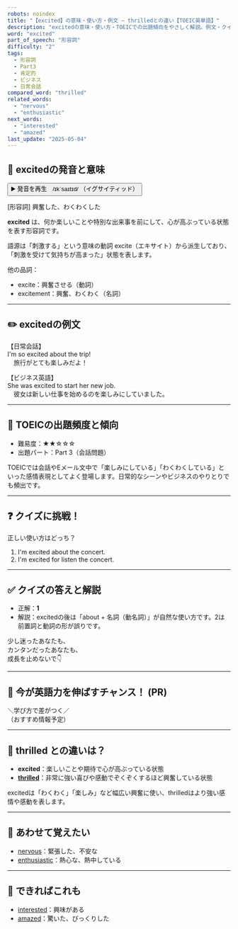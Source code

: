 ```yaml
---
robots: noindex
title: "【excited】の意味・使い方・例文 ― thrilledとの違い【TOEIC英単語】"
description: "excitedの意味・使い方・TOEICでの出題傾向をやさしく解説。例文・クイズ付きでthrilledとの違いもわかりやすく学べます。"
word: "excited"
part_of_speech: "形容詞"
difficulty: "2"
tags:
  - 形容詞
  - Part3
  - 肯定的
  - ビジネス
  - 日常会話
compared_word: "thrilled"
related_words:
  - "nervous"
  - "enthusiastic"
next_words:
  - "interested"
  - "amazed"
last_update: "2025-05-04"
---
```


## 🔰 excitedの発音と意味

<button class="play-audio" onclick="playTTS('excited')">
  <span class="play-audio-main">
    ▶️ 発音を再生　/ɪkˈsaɪtɪd/
  </span>
  <span class="play-audio-sub">
    （イグサイティッド）
  </span>
</button>

[形容詞] 興奮した、わくわくした

**excited** は、何か楽しいことや特別な出来事を前にして、心が高ぶっている状態を表す形容詞です。

語源は「刺激する」という意味の動詞 excite（エキサイト）から派生しており、「刺激を受けて気持ちが高まった」状態を表します。

他の品詞：  
- excite：興奮させる（動詞）
- excitement：興奮、わくわく（名詞）

---

## ✏️ excitedの例文

【日常会話】  
I'm so excited about the trip!  
　旅行がとても楽しみだよ！

【ビジネス英語】  
She was excited to start her new job.  
　彼女は新しい仕事を始めるのを楽しみにしていました。

---

## 🎯 TOEICの出題頻度と傾向

- 難易度：★★☆☆☆
- 出題パート：Part 3（会話問題）

TOEICでは会話やEメール文中で「楽しみにしている」「わくわくしている」といった感情表現としてよく登場します。日常的なシーンやビジネスのやりとりでも頻出です。

---

## ❓ クイズに挑戦！

正しい使い方はどっち？

1. I'm excited about the concert.  
2. I'm excited for listen the concert.

---

## ✅ クイズの答えと解説

- 正解：**1**
- 解説：excitedの後は「about + 名詞（動名詞）」が自然な使い方です。2は前置詞と動詞の形が誤りです。

少し迷ったあなたも、  
カンタンだったあなたも、  
成長を止めないで👇️

---

## 🚀 今が英語力を伸ばすチャンス！ (PR)

<div class="info-center">
＼学び方で差がつく／<br>  
（おすすめ情報予定）
</div>

---

## 🤔  thrilled との違いは？

- **excited**：楽しいことや期待で心が高ぶっている状態
- **[thrilled](/word/thrilled)**：非常に強い喜びや感動でぞくぞくするほど興奮している状態

excitedは「わくわく」「楽しみ」など幅広い興奮に使い、thrilledはより強い感情や感動を表します。

---

## 🧩 あわせて覚えたい

- [nervous](/word/nervous)：緊張した、不安な
- [enthusiastic](/word/enthusiastic)：熱心な、熱中している

---

## 📖 できればこれも

- [interested](/word/interested)：興味がある
- [amazed](/word/amazed)：驚いた、びっくりした

<!-- cvid: aid22_bid15 -->
